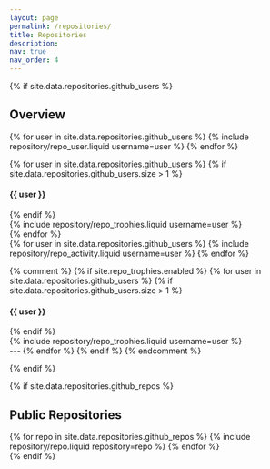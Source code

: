 ```yaml
---
layout: page
permalink: /repositories/
title: Repositories
description:
nav: true
nav_order: 4
---
```


{% if site.data.repositories.github_users %}

## Overview

<div class="repositories d-flex flex-wrap flex-md-row flex-column justify-content-between align-items-center">
  {% for user in site.data.repositories.github_users %}
    {% include repository/repo_user.liquid username=user %}
  {% endfor %}

{% for user in site.data.repositories.github_users %}
{% if site.data.repositories.github_users.size > 1 %}

<h4>{{ user }}</h4>
{% endif %}
<div class="repositories d-flex flex-wrap flex-md-row flex-column justify-content-between align-items-center">
{% include repository/repo_trophies.liquid username=user %}
</div>
{% endfor %}

</div>

<div class="repositories d-flex flex-wrap flex-md-row flex-column justify-content-between align-items-center">
  {% for user in site.data.repositories.github_users %}
    {% include repository/repo_activity.liquid username=user %}
  {% endfor %}
</div>

{% comment %}
{% if site.repo_trophies.enabled %}
{% for user in site.data.repositories.github_users %}
{% if site.data.repositories.github_users.size > 1 %}

<h4>{{ user }}</h4>
{% endif %}
<div class="repositories d-flex flex-wrap flex-md-row flex-column justify-content-between align-items-center">
{% include repository/repo_trophies.liquid username=user %}
</div>
---
{% endfor %}
{% endif %}
{% endcomment %}

{% endif %}

{% if site.data.repositories.github_repos %}

## Public Repositories

<div class="repositories d-flex flex-wrap flex-md-row flex-column justify-content-between align-items-center">
  {% for repo in site.data.repositories.github_repos %}
    {% include repository/repo.liquid repository=repo %}
  {% endfor %}
</div>
{% endif %}
